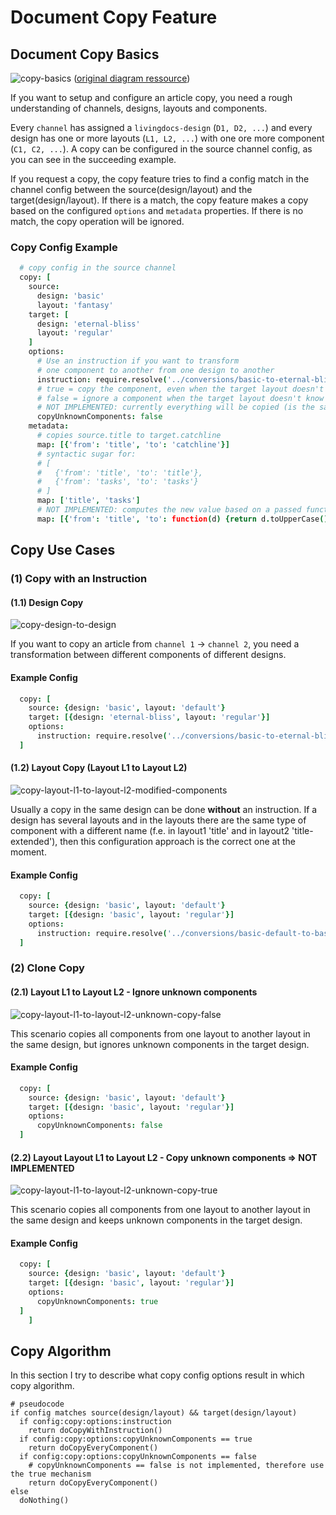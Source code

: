 # Document Copy Feature

## Document Copy Basics
![copy-basics](https://cloud.githubusercontent.com/assets/172394/18782898/0beb0214-8189-11e6-98cc-e5e6728456de.png)
([original diagram ressource](https://www.draw.io/#G0B2rv2Pw26xPLT3hXQ3BsZU1lWlE))

If you want to setup and configure an article copy, you need a rough understanding of channels, designs, layouts and components.

Every `channel` has assigned a `livingdocs-design` (`D1, D2, ...`) and every design has one or more layouts (`L1, L2, ...`) with one ore more component (`C1, C2, ...`).
A copy can be configured in the source channel config, as you can see in the succeeding example.

If you request a copy, the copy feature tries to find a config match in the channel config between the source(design/layout) and the target(design/layout). If there is a match, the copy feature makes a copy based on the configured `options` and `metadata` properties. If there is no match, the copy operation will be ignored.

### Copy Config Example
```coffee
  # copy config in the source channel
  copy: [
    source:
      design: 'basic'
      layout: 'fantasy'
    target: [
      design: 'eternal-bliss'
      layout: 'regular'
    ]
    options:
      # Use an instruction if you want to transform
      # one component to another from one design to another
      instruction: require.resolve('../conversions/basic-to-eternal-bliss.coffee')
      # true = copy the component, even when the target layout doesn't know the component
      # false = ignore a component when the target layout doesn't know the component
      # NOT IMPLEMENTED: currently everything will be copied (is the same as `true`)
      copyUnknownComponents: false
    metadata:
      # copies source.title to target.catchline
      map: [{'from': 'title', 'to': 'catchline'}]
      # syntactic sugar for:
      # [
      #   {'from': 'title', 'to': 'title'},
      #   {'from': 'tasks', 'to': 'tasks'}
      # ]
      map: ['title', 'tasks']
      # NOT IMPLEMENTED: computes the new value based on a passed function
      map: [{'from': 'title', 'to': function(d) {return d.toUpperCase()}]
```


## Copy Use Cases

### (1) Copy with an Instruction
#### (1.1) Design Copy
![copy-design-to-design](https://cloud.githubusercontent.com/assets/172394/18784379/000ff1e4-8192-11e6-9fa5-f837ed08d85d.png)

If you want to copy an article from `channel 1` -> `channel 2`, you need a transformation between different components of different designs.

#### Example Config

```coffee
  copy: [
    source: {design: 'basic', layout: 'default'}
    target: [{design: 'eternal-bliss', layout: 'regular'}]
    options:
      instruction: require.resolve('../conversions/basic-to-eternal-bliss.coffee')
  ]
```

#### (1.2) Layout Copy (Layout L1 to Layout L2)
![copy-layout-l1-to-layout-l2-modified-components](https://cloud.githubusercontent.com/assets/172394/18784528/043b54ec-8193-11e6-8b26-14322768fc27.png)

Usually a copy in the same design can be done **without** an instruction. If a design has several layouts and in the layouts there are the same type of component with a different name (f.e. in layout1 'title' and in layout2 'title-extended'), then this configuration approach is the correct one at the moment.

#### Example Config

```coffee
  copy: [
    source: {design: 'basic', layout: 'default'}
    target: [{design: 'basic', layout: 'regular'}]
    options:
      instruction: require.resolve('../conversions/basic-default-to-basic-regular.coffee')
  ]
```

### (2) Clone Copy
#### (2.1) Layout L1 to Layout L2 - Ignore unknown components
![copy-layout-l1-to-layout-l2-unknown-copy-false](https://cloud.githubusercontent.com/assets/172394/18784494/b97da6bc-8192-11e6-9789-e02af83b5509.png)

This scenario copies all components from one layout to another layout in the same design, but ignores unknown components in the target design.

#### Example Config

```coffee
  copy: [
    source: {design: 'basic', layout: 'default'}
    target: [{design: 'basic', layout: 'regular'}]
    options:
      copyUnknownComponents: false
  ]
```

#### (2.2) Layout Layout L1 to Layout L2 - Copy unknown components => NOT IMPLEMENTED
![copy-layout-l1-to-layout-l2-unknown-copy-true](https://cloud.githubusercontent.com/assets/172394/18784520/f6b6308a-8192-11e6-82e5-0557dff706b8.png)

This scenario copies all components from one layout to another layout in the same design and keeps unknown components in the target design.

#### Example Config

```coffee
  copy: [
    source: {design: 'basic', layout: 'default'}
    target: [{design: 'basic', layout: 'regular'}]
    options:
      copyUnknownComponents: true
  ]
    ]
```


## Copy Algorithm
In this section I try to describe what copy config options result in which copy algorithm.

```
# pseudocode
if config matches source(design/layout) && target(design/layout)
  if config:copy:options:instruction
    return doCopyWithInstruction()
  if config:copy:options:copyUnknownComponents == true
    return doCopyEveryComponent()
  if config:copy:options:copyUnknownComponents == false
    # copyUnknownComponents == false is not implemented, therefore use the true mechanism
    return doCopyEveryComponent()
else
  doNothing()
```
